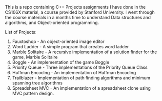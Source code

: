 This is a repo containing C++ Projects assignments I have done in the CS106X material, a course provided by Stanford University. I went through the course materials in a months time to understand Data structures and algorithms, and Object-oriented programming.

List of Projects:
1. Fauxtoshop - An object-oriented image editor
2. Word Ladder - A simple program that creates word ladder
3. Marble Solitaire - A recursive implementation of a solution finder for the game, Marble Solitaire
4. Boggle - An implementation of the game Boggle
5. Priority Queue - Three implementations of the Priority Queue Class
6. Huffman Encoding - An implementation of Huffman Encoding
7. Trailblazer - Implementation of path finding algorithms and minimum spanning tree algorithms
8. Spreadsheet MVC - An implementation of a spreadsheet clone using MVC pattern design.
